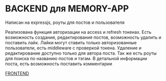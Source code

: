# BACKEND для MEMORY-APP

Написан на expressjs, роуты для постов и пользователя  

Реализована функция авторизации на access и refresh токенах. Есть возможность создания, редактирования постов, возможность удалить и поставить лайк. 
Лайки могут ставить только авторизованные пользователи, есть middleware с проверкой токена. Удаление и редактирование доступно только для автора поста.
Так же есть роуты для поиска по названию постов и тэгам. В детальной информации поста, есть возможность поставить комментарии  

[FRONTEND](https://github.com/andrew28092002/react-mern-memory)
